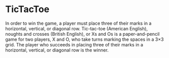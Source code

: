 # TicTacToe
In order to win the game, a player must place three of their marks in a horizontal, vertical, or diagonal row.
Tic-tac-toe (American English), noughts and crosses (British English), or Xs and Os is a paper-and-pencil game for two players, 
X and O, who take turns marking the spaces in a 3×3 grid.
The player who succeeds in placing three of their marks in a horizontal, vertical, or diagonal row is the winner.
